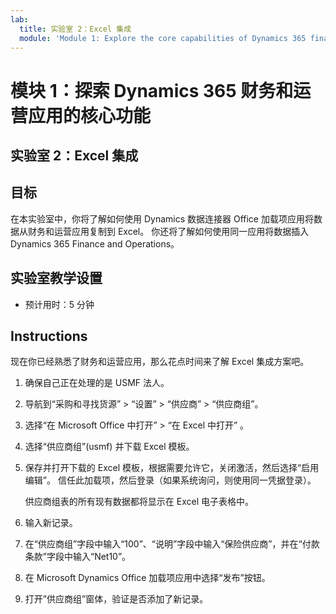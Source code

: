```yaml
---
lab:
  title: 实验室 2：Excel 集成
  module: 'Module 1: Explore the core capabilities of Dynamics 365 finance and operations apps'
---
```


# 模块 1：探索 Dynamics 365 财务和运营应用的核心功能

## 实验室 2：Excel 集成

## 目标

在本实验室中，你将了解如何使用 Dynamics 数据连接器 Office 加载项应用将数据从财务和运营应用复制到 Excel。 你还将了解如何使用同一应用将数据插入 Dynamics 365 Finance and Operations。 

## 实验室教学设置

   - 预计用时：5 分钟

## Instructions

现在你已经熟悉了财务和运营应用，那么花点时间来了解 Excel 集成方案吧。

1.  确保自己正在处理的是 USMF 法人。

2.  导航到“采购和寻找货源” > “设置” > “供应商” > “供应商组”。

3.  选择“在 Microsoft Office 中打开” > “在 Excel 中打开” 。

4.  选择“供应商组”(usmf) 并下载 Excel 模板。

5.  保存并打开下载的 Excel 模板，根据需要允许它，关闭激活，然后选择“启用编辑”。 信任此加载项，然后登录（如果系统询问，则使用同一凭据登录）。

    供应商组表的所有现有数据都将显示在 Excel 电子表格中。

6.  输入新记录。

7.  在“供应商组”字段中输入“100”、“说明”字段中输入“保险供应商”，并在“付款条款”字段中输入“Net10”。

8.  在 Microsoft Dynamics Office 加载项应用中选择“发布”按钮。

9.  打开”供应商组”窗体，验证是否添加了新记录。

